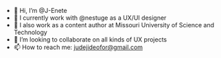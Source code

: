 - 👋 Hi, I’m @J-Enete
- 👀 I currently work with @nestuge as a UX/UI designer
- 👀 I also work as a content author at Missouri University of Science and Technology
- 💞️ I’m looking to collaborate on all kinds of UX projects
- 📫 How to reach me: judejideofor@gmail.com

<!---
J-Enete/J-Enete is a ✨ special ✨ repository because its `README.md` (this file) appears on your GitHub profile.
You can click the Preview link to take a look at your changes.
--->
